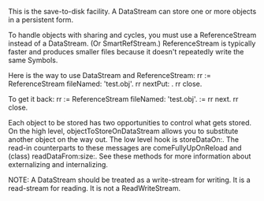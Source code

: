 This is the save-to-disk facility. A DataStream can store one or more objects in a persistent form.To handle objects with sharing and cycles, you must use aReferenceStream instead of a DataStream.  (Or SmartRefStream.)  ReferenceStream is typicallyfaster and produces smaller files because it doesn't repeatedly write the same Symbols.Here is the way to use DataStream and ReferenceStream:	rr := ReferenceStream fileNamed: 'test.obj'.	rr nextPut: <your object>.	rr close.To get it back:	rr := ReferenceStream fileNamed: 'test.obj'.	<your object> := rr next.	rr close.Each object to be stored has two opportunities to control what gets stored.  On the high level, objectToStoreOnDataStream allows you to substitute another object on the way out.  The low level hook is storeDataOn:. The read-in counterparts to these messages are comeFullyUpOnReload and (class) readDataFrom:size:. See these methods for more information about externalizing and internalizing.NOTE: A DataStream should be treated as a write-stream for writing.  It is a read-stream for reading.  It is not a ReadWriteStream.